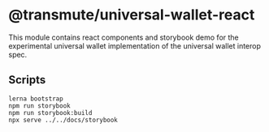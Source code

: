 # @transmute/universal-wallet-react

This module contains react components and storybook demo for the experimental universal wallet implementation of the universal wallet interop spec.

## Scripts

```
lerna bootstrap
npm run storybook
npm run storybook:build
npx serve ../../docs/storybook
```
